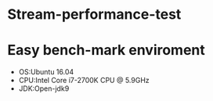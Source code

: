 # Stream-performance-test
# Easy bench-mark enviroment 
* OS:Ubuntu 16.04
* CPU:Intel Core i7-2700K CPU @ 5.9GHz
* JDK:Open-jdk9
